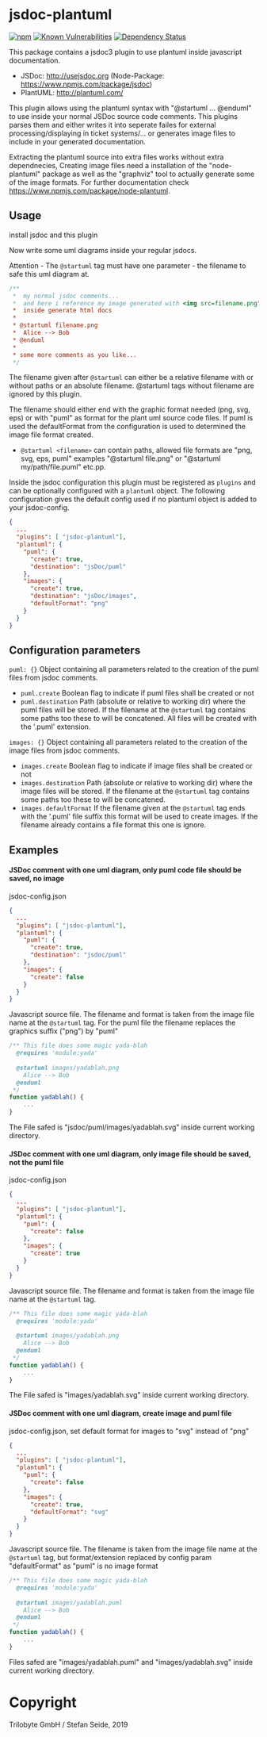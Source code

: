 # jsdoc-plantuml

[![npm](https://img.shields.io/npm/v/jsdoc-plantuml.svg)](https://www.npmjs.com/package/jsdoc-plantuml)
[![Known Vulnerabilities](https://snyk.io/test/github/trilobyte-berlin/jsdoc-plantuml/badge.svg)](https://snyk.io/test/github/trilobyte-berlin/jsdoc-plantuml)
[![Dependency Status](https://david-dm.org/trilobyte-berlin/jsdoc-plantuml.svg)](https://david-dm.org/trilobyte-berlin/jsdoc-plantuml)

This package contains a jsdoc3 plugin to use plantuml inside javascript documentation.

* JSDoc: http://usejsdoc.org (Node-Package: https://www.npmjs.com/package/jsdoc) 
* PlantUML: http://plantuml.com/

This plugin allows using the plantuml syntax with "@startuml ... @enduml" to use inside
your normal JSDoc source code comments. This plugins parses them and either writes it 
into seperate failes for external processing/displaying in ticket systems/... or 
generates image files to include in your generated documentation.

Extracting the plantuml source into extra files works without extra dependnecies,
Creating image files need a installation of the "node-plantuml" package as well as the
"graphviz" tool to actually generate some of the image formats. For further documentation check
https://www.npmjs.com/package/node-plantuml.

## Usage

install jsdoc and this plugin

Now write some uml diagrams inside your regular jsdocs. 

Attention - The `@startuml` tag must have one parameter - the filename to safe this uml diagram at.
```js
/**
 *  my normal jsdoc comments...
 *  and here i reference my image generated with <img src=filename.png">
 *  inside generate html docs
 *
 * @startuml filename.png
 *  Alice --> Bob
 * @enduml
 *
 * some more comments as you like...
 */
```

The filename given after `@startuml` can either be a relative filename with or without paths or
an absolute filename. @startuml tags without filename are ignored by this plugin.

The filename should either end with the graphic format needed (png, svg, eps) or with "puml"
as format for the plant uml source code files. If puml is used the defaultFormat from the
configuration is used to determined the image file format created.

* `@startuml <filename>` can contain paths, allowed file formats are "png, svg, eps, puml" 
  examples "@startuml file.png" or "@startuml my/path/file.puml" etc.pp.

Inside the jsdoc configuration this plugin must be registered as `plugins` and can be optionally
configured with a `plantuml` object. The following configuration gives the default config used
if no plantuml object is added to your jsdoc-config.

```json
{
  ...
  "plugins": [ "jsdoc-plantuml"],
  "plantuml": {
    "puml": {
      "create": true,
      "destination": "jsDoc/puml"
    },
    "images": {
      "create": true,
      "destination": "jsDoc/images",
      "defaultFormat": "png"
    }
  }
}
```
## Configuration parameters

`puml: {}` Object containing all parameters related to the creation of the puml files from jsdoc
comments.
* `puml.create` Boolean flag to indicate if puml files shall be created or not
* `puml.destination` Path (absolute or relative to working dir) where the  puml files will
be stored. If the filename at the `@startuml` tag contains some paths too these to will
be concatened. All files will be created with the '.puml' extension.

`images: {}` Object containing all parameters related to the creation of the image files from 
jsdoc comments.
* `images.create` Boolean flag to indicate if image files shall be created or not
* `images.destination` Path (absolute or relative to working dir) where the image files will
be stored. If the filename at the `@startuml` tag contains some paths too these to will
be concatened.
* `images.defaultFormat` If the filename given at the `@startuml` tag ends with the '.puml'
 file suffix this format will be used to create images. If the filename already contains a file format
 this one is ignore.
 
## Examples

#### JSDoc comment with one uml diagram, only puml code file should be saved, no image

jsdoc-config.json
```json
{
  ...
  "plugins": [ "jsdoc-plantuml"],
  "plantuml": {
    "puml": {
      "create": true,
      "destination": "jsdoc/puml"
    },
    "images": {
      "create": false
    }
  }
}
```   

Javascript source file. The filename and format is taken from the image file name
at the `@startuml` tag. For the puml file the filename replaces the graphics suffix ("png") by "puml"

```js
/** This file does some magic yada-blah
  @requires 'module:yada'
  
  @startuml images/yadablah.png
    Alice --> Bob
  @enduml
 */
function yadablah() {
    ...
}
```
The File safed is "jsdoc/puml/images/yadablah.svg" inside current working directory.


#### JSDoc comment with one uml diagram, only image file should be saved, not the puml file

jsdoc-config.json
```json
{
  ...
  "plugins": [ "jsdoc-plantuml"],
  "plantuml": {
    "puml": {
      "create": false
    },
    "images": {
      "create": true
    }
  }
}
```   

Javascript source file. The filename and format is taken from the image file name
at the `@startuml` tag.

```js
/** This file does some magic yada-blah
  @requires 'module:yada'
  
  @startuml images/yadablah.png
    Alice --> Bob
  @enduml
 */
function yadablah() {
    ...
}
```
The File safed is "images/yadablah.svg" inside current working directory.

#### JSDoc comment with one uml diagram, create image and puml file

jsdoc-config.json, set default format for images to "svg" instead of "png"
```json
{
  ...
  "plugins": [ "jsdoc-plantuml"],
  "plantuml": {
    "puml": {
      "create": false
    },
    "images": {
      "create": true,
      "defaultFormat": "svg"
    }
  }
}
```   

Javascript source file. The filename is taken from the image file name at the `@startuml` tag,
but format/extension replaced by config param "defaultFormat" as "puml" is no image format

```js
/** This file does some magic yada-blah
  @requires 'module:yada'
  
  @startuml images/yadablah.puml
    Alice --> Bob
  @enduml
 */
function yadablah() {
    ...
}
```

Files safed are "images/yadablah.puml" and "images/yadablah.svg" inside current working directory.


# Copyright
Trilobyte GmbH / Stefan Seide, 2019
